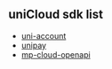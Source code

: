 ## uniCloud sdk list

- [uni-account](./src/entry/uni-account/README.md)
- [unipay](./src/entry/uni-pay/README.md)
- [mp-cloud-openapi](./src/entry/mp-cloud-openapi/README.md)
